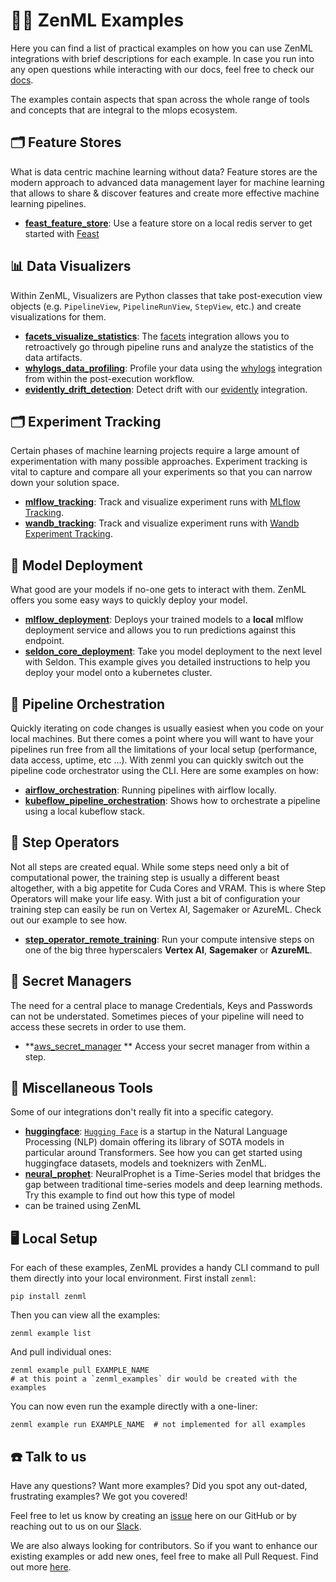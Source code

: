 # 🧑‍💻 ZenML Examples

Here you can find a list of practical examples on how you can use ZenML integrations with
brief descriptions for each example. In case you run into any open questions while interacting with our docs, feel free 
to check our [docs](https://docs.zenml.io/).

The examples contain aspects that span across the whole range of tools and concepts that are integral to the mlops
ecosystem. 

## 🗂 Feature Stores
What is data centric machine learning without data? Feature stores are the modern approach to
advanced data management layer for machine learning that allows to share & discover features and create more effective 
machine learning pipelines.

- **[feast_feature_store](feast_feature_store/README.md)**: Use a feature store  on a local redis server to
get started with [Feast](https://feast.dev/)

## 📊 Data Visualizers
Within ZenML, Visualizers are Python classes that take post-execution view objects (e.g. `PipelineView`, 
`PipelineRunView`, `StepView`, etc.) and create visualizations for them. 

- **[facets_visualize_statistics](facets_visualize_statistics/README.md)**: 
The [facets](https://pair-code.github.io/facets/) integration allows you to retroactively go through pipeline runs and 
analyze the statistics of the data artifacts.
- **[whylogs_data_profiling](whylogs_data_profiling/README.md)**: Profile your data using the 
[whylogs](https://github.com/whylabs/whylogs) integration from within the post-execution workflow.
- **[evidently_drift_detection](evidently_drift_detection/README.md)**: Detect drift with our 
[evidently](https://github.com/evidentlyai/evidently) integration. 

## 🗂 Experiment Tracking
Certain phases of machine learning projects require a large amount of experimentation with many possible approaches. 
Experiment tracking is vital to capture and compare all your experiments so that you can narrow down your solution 
space.

- **[mlflow_tracking](mlflow_tracking/README.md)**: Track and visualize experiment runs with 
[MLflow Tracking](https://mlflow.org/docs/latest/tracking.html). 
- **[wandb_tracking](wandb_tracking/README.md)**: Track and visualize experiment runs with 
[Wandb Experiment Tracking](https://wandb.ai/site/experiment-tracking). 

## 🚀 Model Deployment
What good are your models if no-one gets to interact with them. ZenML offers you some easy ways to quickly deploy your 
model.

- **[mlflow_deployment](mlflow_deployment/README.md)**: Deploys your trained models to a **local** mlflow deployment 
service and allows you to run predictions against this endpoint.
- **[seldon_core_deployment](https://github.com/SeldonIO/seldon-core)**: Take you model deployment to the next level 
 with Seldon. This example gives you detailed instructions to help you deploy your model onto a kubernetes cluster.

## 🚅 Pipeline Orchestration
Quickly iterating on code changes is usually easiest when you code on your local machines. But there comes a point where
you will want to have your pipelines run free from all the limitations of your local setup (performance, data access,
uptime, etc ...). With zenml you can quickly switch out the pipeline code orchestrator using the CLI. Here are some 
examples on how:

- **[airflow_orchestration](airflow_orchestration/README.md)**: Running pipelines with airflow locally.
- **[kubeflow_pipeline_orchestration](kubeflow_pipeline_orchestration/README.md)**: Shows how to orchestrate a pipeline
using a local kubeflow stack.

## 🥾 Step Operators
Not all steps are created equal. While some steps need only a bit of computational power, the training step is usually 
a different beast altogether, with a big appetite for Cuda Cores and VRAM. This is where Step Operators will make your 
life easy. With just a bit of configuration your training step can easily be run on Vertex AI, Sagemaker or AzureML. 
Check out our example to see how.

- **[step_operator_remote_training](step_operator_remote_training/README.md)**: Run your compute intensive steps on one 
of the big three hyperscalers **Vertex AI**, **Sagemaker** or **AzureML**.

## 🔑 Secret Managers
The need for a central place to manage Credentials, Keys and Passwords can not be understated. Sometimes pieces of your 
pipeline will need to access these secrets in order to use them.

- **[aws_secret_manager](aws_secret_manager/README.md) ** Access your secret manager from within a step.

## 🗿 Miscellaneous Tools 
Some of our integrations don't really fit into a specific category.

- **[huggingface](huggingface/README.md)**: [`Hugging Face`](https://huggingface.co/) is a startup in the Natural 
Language Processing (NLP) domain offering its library of SOTA models in particular around Transformers. See how you can 
get started using huggingface datasets, models and toeknizers with ZenML.
- **[neural_prophet](neural_prophet/README.md)**: NeuralProphet is a Time-Series model that bridges the gap between 
traditional time-series models and deep learning methods. Try this example to find out how this type of model
- can be trained using ZenML

## 🖥 Local Setup
For each of these examples, ZenML provides a handy CLI command to pull them
directly into your local environment. First install `zenml`:

```shell
pip install zenml
```

Then you can view all the examples:

```shell
zenml example list
```

And pull individual ones:

```shell
zenml example pull EXAMPLE_NAME
# at this point a `zenml_examples` dir would be created with the examples
```

You can now even run the example directly with a one-liner:

```shell
zenml example run EXAMPLE_NAME  # not implemented for all examples
```

## ☎️ Talk to us
Have any questions? Want more examples? Did you spot any out-dated, frustrating examples?
We got you covered!

Feel free to let us know by creating an
[issue](https://github.com/zenml-io/zenml/issues) here on our GitHub or by
reaching out to us on our [Slack](https://zenml.io/slack-invite/). 

We are also always looking for contributors. So if you want to enhance our existing examples or add new ones, feel free
to make all Pull Request. Find out more [here](../CONTRIBUTING.md).
